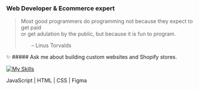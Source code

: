 ### Web Developer & Ecommerce expert

>Most good programmers do programming not because they expect to get paid <br />
or get adulation by the public, but because it is fun to program.
>
>  – Linus Torvalds


✨ ##### Ask me about building custom websites and Shopify stores.


[![My Skills](https://skillicons.dev/icons?i=js,html,css,figma)](https://github.com/robertburke2) 

JavaScript | HTML | CSS | Figma


